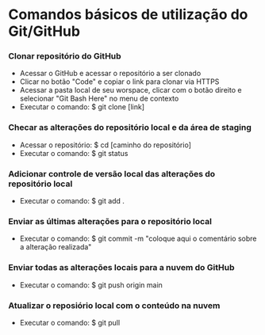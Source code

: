 # Comandos básicos de utilização do Git/GitHub
### Clonar repositório do GitHub
- Acessar o GitHub e acessar o repositório a ser clonado
- Clicar no botão "Code" e copiar o link para clonar via HTTPS
- Acessar a pasta local de seu worspace, clicar com o botão direito e selecionar "Git Bash Here" no menu de contexto
- Executar o comando: $ git clone [link]
### Checar as alterações do repositório local e da área de staging
- Acessar o repositório: $ cd [caminho do repositório]
- Executar o comando: $ git status
### Adicionar controle de versão local das alterações do repositório local
- Executar o comando: $ git add .
### Enviar as últimas alterações para o repositório local
- Executar o comando: $ git commit -m "coloque aqui o comentário sobre a alteração realizada"
### Enviar todas as alterações locais para a nuvem do GitHub
- Executar o comando: $ git push origin main
### Atualizar o reposiório local com o conteúdo na nuvem
- Executar o comando: $ git pull
